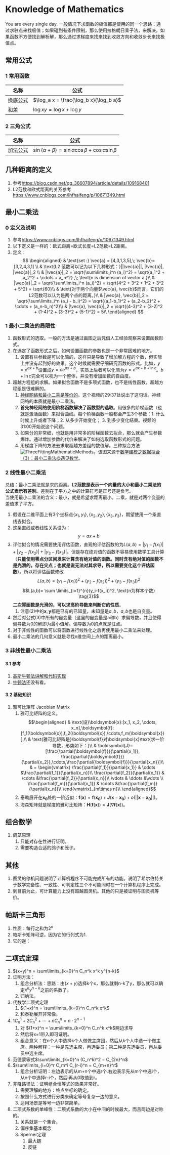 # Knowledge of Mathematics

You are every single day.
一般情况下求函数的极值都是使用的同一个思路：通过求驻点来找极值；如果碰到有条件限制，那么使用拉格朗日乘子法，来解决。如果函数不方便找到解析解，那么通过求梯度来找来找到收敛方向和收敛步长来找极值点。

## 常用公式

### 1 常用函数

|名称|公式|
|---|---|
|换底公式|$\log_a x = \frac{\log_b x}{\log_b a}$|
|和差|$\log xy = \log x + \log y$|

### 2 三角公式

|名称|公式|
|---|---|
|加法公式|$\sin (\alpha + \beta) = \sin \alpha \cos \beta + \cos \alpha \sin\beta$|

## 几种距离的定义

1. 参考<https://blog.csdn.net/qq_36607894/article/details/109168401>
2. L2范数和欧式距离的关系参考<https://www.cnblogs.com/lhfhaifeng/p/10671349.html>

## 最小二乘法

### 0 定义及说明

1. 参考<https://www.cnblogs.com/lhfhaifeng/p/10671349.html>
2. 以下定义是一样的：欧式距离=欧式长度=L2范数=L2距离。
3. 定义：
   $$
   \begin{aligned}
   & \text{set :} \vec{a} = [4,3,1,3,5],\; \vec{b}=[3,2,4,3,1] \\
   & \text{L2 范数可以记为以下几种形式：}||\vec{a}||, |\vec{a}|, |\vec{a}|_2 \\
   & |\vec{a}|_2 = \sqrt{\sum\limits_i^n (a_i)^2} = \sqrt{a_1^2 + a_2^2 + \cdots + a_n^2} ,\; \text{n is dimension of vector a.}\\
   & |\vec{a}|_2 = \sqrt{\sum\limits_i^n (a_i)^2} = \sqrt{4^2 + 3^2 + 1^2 + 3^2 + 5^2} = \sqrt{60}\\
   & \text{对于两个向量$\vec{a}, \vec{b}$而言，它们的L2范数可以认为是两个点的距离。}\\
   & |\vec{a}, \vec{b}|_2 = \sqrt{\sum\limits_i^n (a_i - b_i)^2} = \sqrt{(a_1-b_1)^2 + (a_2-b_2)^2 + \cdots + (a_n-b_n)^2}\\
   & |\vec{a}, \vec{b}|_2 = \sqrt{(4-3)^2 + (3-2)^2 + (1-4)^2 + (3-3)^2 + (5-1)^2} = 5\\
   \end{aligned}
   $$

### 1 最小二乘法的局限性

1. 函数形式的选取。一般的方法是通过画图之后凭借人工经验观察来设置函数形式。
2. 在选定了函数形式之后，如何设置函数的参数也是一个非常困难的地方。
   1. 设置有些参数是可以化简的，这样只是导致了增加解方程的个数，但实际上并没有起到好的效果。这个时候就需要仔细研究函数的形式。比如，$y=e^{ax+b}$设置成$y=ce^{ax+b}$，实质上后者可以化简为$y=e^{ax+b+\ln{c}}$。$b+\ln{c}$完全可以视为一个整体，并没有增加函数的自由度。
3. 超越方程组的求解。如果拟合函数不是多项式函数，也不是线性函数，超越方程组是很难解的。
   1. [神经网络和最小二乘是等价的](https://www.bilibili.com/video/BV1q741177US?from=search&seid=966740903727178826&spm_id_from=333.337.0.0)。这个视频的29:37处说出了这句话。神经网络的本质就是最小二乘法。
   2. **首先神经网络使用阶梯函数解决了函数型的选取**。用很多的阶梯函数（也就是激活函数）来拟合曲线。每个阶梯函数一般都会产生3个参数：1. 什么时候上升或者下降；2. 从多少开始变化； 3. 到多少变化结束。视频的31:00开始说这个问题。
   3. 如果分的非常细，也就是用非常多的阶梯函数去拟合，那么就会产生参数爆炸。通过增加参数的代价来解决了如何选取函数形式的问题。
   4. 用梯度下降的方法去求取超越方差组的数值解。三种拟合方法![ThreeFittingMathematicMethods](../pictures/ThreeFittingMathematicMethods.png)。该图来源于[数学建模之数据拟合（3）：最小二乘法@遇见数学](https://www.bilibili.com/video/BV1q741177US?from=search&seid=966740903727178826&spm_id_from=333.337.0.0)。

### 2 线性最小二乘法

总结：最小二乘法就是求的距离。**L2范数是表示一个向量的大小和最小二乘法的公式表示有差别**。差别在于平方之中的计算符号是正号还是负号。\
当使用最小二乘法的含义：最小，就是希望求距离最小。二乘，就是对两个变量的差值求了平方。

1. 假设在二维平面上有3个坐标点$\{x_1, y_1\}, \{x_2, y_2\}, \{x_3, y_3\}$，期望使用一个条直线去拟合。
2. 这条直线或者线性关系设为：
   $$y=ax+b \tag{1}$$
3. 评估拟合的情况需要使用评估函数，直观的评估函数的为$L(a,b)=|y_1-f(x_1)| +|y_2-f(x_2)| +|y_3-f(x_3)|$。但是存在绝对值的函数不容易使用数学工具计算（**只能使用零点分区间发来计算含有绝对值的函数。同时含有绝对值的函数不是光滑的，存在尖点；也就是说无法对其求导，所以需要变化这个评估函数**）。所以将评估函数修改
   $$L(a,b)=(y_1-f(x_1))^2 +(y_2-f(x_2))^2 +(y_3-f(x_3))^2 \tag{2} $$
   $$L(a,b)= \sum \limits_{i=1}^{n}(y_i-f(x_i))^2, \text{n为样本个数} \tag{3}$$
   **二次幂函数是光滑的，可以求高阶导数来判断它的性质**。
   1. 注意(2)中的$\boldsymbol{x}, \boldsymbol{y}$都是已有的已知量，未知量是$a,b$，$a,b$也是自变量。
4. 然后对公式(3)中所有的自变量（这里的自变量是a和b）求偏导数，并且使得偏导数为0的解即为最小值解。偏导数为0的点就是驻点。
5. 对于非线性的函数可以将函数进行线性化之后再使用最小二乘法来处理。
6. 最小二乘法的几何意义就是寻找n维空间上点的距离最小。

### 3 非线性最小二乘法

#### 3.1 参考

1. [高斯牛顿法讲解和代码实现](https://www.bilibili.com/video/BV1zE41177WB?from=search&seid=13608592245711698094&spm_id_from=333.337.0.0)
2. [牛顿法](https://www.bilibili.com/video/BV1JT4y1c7wS/?spm_id_from=autoNext)还没有看。

#### 3.2 基础知识

1. 雅可比矩阵 Jacobian Matrix
   1. 雅可比矩阵的定义。
   $$\begin{aligned}
       & \text{设}\boldsymbol{x}:[x_1, x_2, \cdots, x_n],\boldsymbol{f}:[f_1(\boldsymbol{x}),f_2(\boldsymbol{x}),\cdots,f_m(\boldsymbol{x})],\\
       & \text{雅可比矩阵是}\boldsymbol{f}对\boldsymbol{x}\text{求一阶导数，形势如下：}\\
       & \boldsymbol{J}=[\frac{\partial{\boldsymbol{f}}}{\partial{x_1}}, \frac{\partial{\boldsymbol{f}}}{\partial{x_2}},\cdots,\frac{\partial{\boldsymbol{f}}}{\partial{x_n}}]\\
       & = \begin{vmatrix}
           \frac{\partial{f_1}}{\partial{x_1}} & \cdots &\frac{\partial{f_1}}{\partial{x_n}}\\
           \frac{\partial{f_2}}{\partial{x_1}} & \cdots &\frac{\partial{f_2}}{\partial{x_n}}\\
           \vdots & \ddots &\vdots \\
           \frac{\partial{f_m}}{\partial{x_1}} & \cdots &\frac{\partial{f_m}}{\partial{x_n}}\\
       \end{vmatrix}_{m\times n}\\
   \end{aligned}$$
   2. 泰勒展开在$\boldsymbol{x_0}$处的一阶近似：$\boldsymbol{f}(\boldsymbol{x})=\boldsymbol{f}(\boldsymbol{x_0})+\boldsymbol{J}(\boldsymbol{x}-\boldsymbol{x_0})+o(||\boldsymbol{x}-\boldsymbol{x_0}||)$。
   3. 海森矩阵就是梯度的雅可比矩阵：$\boldsymbol{H}(\boldsymbol{f}(\boldsymbol{x}))=\boldsymbol{J}(\nabla\boldsymbol{f}(\boldsymbol{x}))$。

## 组合数学

1. 鸽笼原理
   1. 只能对存在性进行证明。
   2. 需要构造合适的鸽子和笼子。

## 其他

1. 图灵的停机问题说明了计算机程序不可能完成所有的功能。说明了希尔伯特关于数学完备性、一致性、可判定性三个不可能同时在一个计算机程序上完成。
2. 到目前为止，可计算能力上没有超越图灵机。其他的只是被证明与图灵机等价。

## 帕斯卡三角形

1. 性质：每行之和为$2^n$
2. 帕斯卡矩阵可逆，因为它的行列式为1.
3. 它的逆：

## 二项式定理

1. $(x+y)^n = \sum\limits_{k=0}^n C_n^k x^k y^{n-k}$
2. 证明方法：
   1. 组合分析法：思路：由$(x+y)$选择k个x，那么就剩n-k了y，那么就可以确定$x^k y^{n-k}$之前的系数了。
   2. 归纳法。
3. 代数学二项式定理
   1. $(1+x)^n = \sum\limits_{k=0}^n C_n^k x^k$
   2. 和泰勒展开非常像。
4. $1C_n^1 + 2C_n^2 + \cdots +nC_n^n = n\cdot 2^{n-1}$
   1. 对 $(1+x)^n = \sum\limits_{k=0}^n C_n^k x^k$两边求导
   2. 然后将x=1带入即可证明。
   3. 组合意义：在n个人中选择k个人做做主席团，然后从k个人中选一个做主席。两种解释：一种是先选主席，再选委员；第二种是先选委员，再从委员中选主席。
5. 范德蒙等式$\sum\limits_{k=0}^n (C_n^k)^2 = C_{2n}^n$
6. $\sum\limits_{i=0}^r C_m^i C_{r-i}^n = C_{m+n}^r$
   1. 组合分析证明：左边表示的从m+n个中选r个.右边表示先从m个中选i个，从n个中选择r-i个，然后i再从0取值到r。
7. 非降路径法：证明组合恒等式的效果非常好。
   1. 需要理解的地方：终点坐标的确定。
   2. 按照什么方式进行分类来确定等号复杂一边的意义。
   3. 适用场景是等号一边非常简单。
8. 二项式系数的单峰性：二项式系数的大小在中间的时候最大，而且两边是对称的。
   1. 关系就是一个集合。
   2. 偏序集基本概念
   3. Sperner定理
      1. 最大链
      2. 反链
